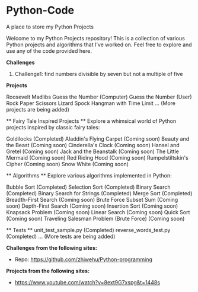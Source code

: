 # Python-Code
A place to store my Python Projects

Welcome to my Python Projects repository! This is a collection of various Python projects and algorithms that I've worked on. Feel free to explore and use any of the code provided here.

**Challenges**
1. Challenge1: find numbers divisible by seven but not a multiple of five

**Projects**

Roosevelt Madlibs
Guess the Number (Computer)
Guess the Number (User)
Rock Paper Scissors Lizard Spock
Hangman with Time Limit
... (More projects are being added)


** Fairy Tale Inspired Projects **
Explore a whimsical world of Python projects inspired by classic fairy tales:

Goldilocks (Completed)
Aladdin's Flying Carpet (Coming soon)
Beauty and the Beast (Coming soon)
Cinderella's Clock (Coming soon)
Hansel and Gretel (Coming soon)
Jack and the Beanstalk (Coming soon)
The Little Mermaid (Coming soon)
Red Riding Hood (Coming soon)
Rumpelstiltskin's Cipher (Coming soon)
Snow White (Coming soon)


** Algorithms **
Explore various algorithms implemented in Python:

Bubble Sort (Completed)
Selection Sort (Completed)
Binary Search (Completed)
Binary Search for Strings (Completed)
Merge Sort (Completed)
Breadth-First Search (Coming soon)
Brute Force Subset Sum (Coming soon)
Depth-First Search (Coming soon)
Insertion Sort (Coming soon)
Knapsack Problem (Coming soon)
Linear Search (Coming soon)
Quick Sort (Coming soon)
Traveling Salesman Problem (Brute Force) (Coming soon)


** Tests **
unit_test_sample.py (Completed)
reverse_words_test.py (Completed)
... (More tests are being added)


**Challenges from the following sites:**

- Repo: https://github.com/zhiwehu/Python-programming 


**Projects from the following sites:**

- https://www.youtube.com/watch?v=8ext9G7xspg&t=1448s
